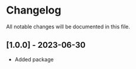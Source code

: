 # Changelog

All notable changes will be documented in this file.

## [1.0.0] - 2023-06-30

- Added package

